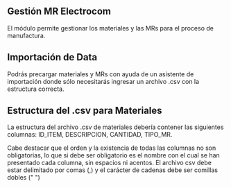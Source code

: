 Gestión MR Electrocom
----------------------------------------------------------------------------------------

El módulo permite gestionar los materiales y las MRs para el proceso de manufactura.

Importación de Data
---------------------------------------------------------------------------------------

Podrás precargar materiales y MRs con ayuda de un asistente de importación donde sólo
necesitarás ingresar un archivo .csv con la estructura correcta.

Estructura del .csv para Materiales
-----------------------------------------------------------------------------------------

La estructura del archivo .csv de materiales debería contener las siguientes columnas:
ID_ITEM, DESCRIPCION, CANTIDAD, TIPO_MR.

Cabe destacar que el orden y la existencia de todas las columnas no son obligatorias, lo
que si debe ser obligatorio es el nombre con el cual se han presentado cada columna, sin
espacios ni acentos. El archivo csv debe estar delimitado por comas (,) y el carácter de
cadenas debe ser comillas dobles (" ")


